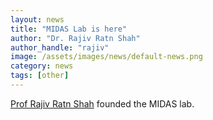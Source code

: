 ```yaml
---
layout: news
title: "MIDAS Lab is here"
author: "Dr. Rajiv Ratn Shah"
author_handle: "rajiv"
image: /assets/images/news/default-news.png
category: news
tags: [other]
---
```

[Prof Rajiv Ratn Shah][1] founded the MIDAS lab.

[1]: https://www.iiitd.ac.in/rajivratn
